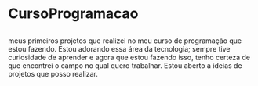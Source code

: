 # CursoProgramacao

##
meus primeiros projetos que realizei no meu curso de programação que estou fazendo. Estou adorando essa área da tecnologia; sempre tive curiosidade de aprender e agora que estou fazendo isso, tenho certeza de que encontrei o campo no qual quero trabalhar. Estou aberto a ideias de projetos que posso realizar.

